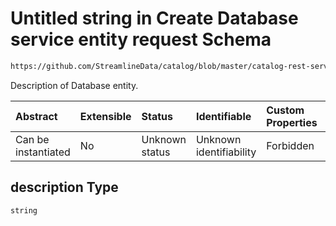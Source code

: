 # Untitled string in Create Database service entity request Schema

```txt
https://github.com/StreamlineData/catalog/blob/master/catalog-rest-service/src/main/resources/json/schema/api/services/createDatabaseService.json#/properties/description
```

Description of Database entity.

| Abstract            | Extensible | Status         | Identifiable            | Custom Properties | Additional Properties | Access Restrictions | Defined In                                                                                           |
| :------------------ | :--------- | :------------- | :---------------------- | :---------------- | :-------------------- | :------------------ | :--------------------------------------------------------------------------------------------------- |
| Can be instantiated | No         | Unknown status | Unknown identifiability | Forbidden         | Allowed               | none                | [createDatabaseService.json*](../out/api/services/createDatabaseService.json "open original schema") |

## description Type

`string`
